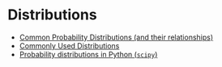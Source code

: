 # Distributions

- [Common Probability Distributions (and their relationships)](https://medium.com/@srowen/common-probability-distributions-347e6b945ce4)
- [Commonly Used Distributions](file:///c|/Users/larry.jones/professional/projects/doctrinae-maea/commonly_used_distributions_slides.pdf)
- [Probability distributions in Python (`scipy`)](https://www.datacamp.com/community/tutorials/probability-distributions-python)